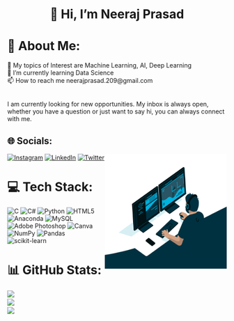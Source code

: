 <h1 align="center">👋 Hi, I’m Neeraj Prasad <br></h1>
<h1> 💫 About Me: <br> </h1>
<p>
🔭 My topics of Interest are Machine Learning, AI, Deep Learning </br>
🌱 I’m currently learning Data Science </br>
📫 How to reach me neerajprasad.209@gmail.com </br>
</p>


<br>I am currently looking for new opportunities. My inbox is always open, whether you have a question or just want to say hi, you can always connect with me. </br>


## 🌐 Socials:
[![Instagram](https://img.shields.io/badge/Instagram-%23E4405F.svg?logo=Instagram&logoColor=white)](https://www.instagram.com/neeraj._.20/) [![LinkedIn](https://img.shields.io/badge/LinkedIn-%230077B5.svg?logo=linkedin&logoColor=white)](https://www.linkedin.com/in/neeraj-prasad-86a89b202/) [![Twitter](https://img.shields.io/badge/Twitter-%231DA1F2.svg?logo=Twitter&logoColor=white)](https://twitter.com/https://twitter.com/Neeraj2097) 
<img  align="right" alt="GIF" src="https://raw.githubusercontent.com/kritikseth/kritikseth/master/assets/images/codegif.gif" width="280" height="264" /><br/>
<!-- ---- -->

# 💻 Tech Stack:
![C](https://img.shields.io/badge/c-%2300599C.svg?style=for-the-badge&logo=c&logoColor=white) ![C#](https://img.shields.io/badge/c%23-%23239120.svg?style=for-the-badge&logo=c-sharp&logoColor=white) ![Python](https://img.shields.io/badge/python-3670A0?style=for-the-badge&logo=python&logoColor=ffdd54) ![HTML5](https://img.shields.io/badge/html5-%23E34F26.svg?style=for-the-badge&logo=html5&logoColor=white) ![Anaconda](https://img.shields.io/badge/Anaconda-%2344A833.svg?style=for-the-badge&logo=anaconda&logoColor=white) ![MySQL](https://img.shields.io/badge/mysql-%2300f.svg?style=for-the-badge&logo=mysql&logoColor=white) ![Adobe Photoshop](https://img.shields.io/badge/adobephotoshop-%2331A8FF.svg?style=for-the-badge&logo=adobephotoshop&logoColor=white) ![Canva](https://img.shields.io/badge/Canva-%2300C4CC.svg?style=for-the-badge&logo=Canva&logoColor=white) ![NumPy](https://img.shields.io/badge/numpy-%23013243.svg?style=for-the-badge&logo=numpy&logoColor=white) ![Pandas](https://img.shields.io/badge/pandas-%23150458.svg?style=for-the-badge&logo=pandas&logoColor=white) ![scikit-learn](https://img.shields.io/badge/scikit--learn-%23F7931E.svg?style=for-the-badge&logo=scikit-learn&logoColor=white)<br>


<!-- ---- -->
# 📊 GitHub Stats:
![](https://github-readme-stats.vercel.app/api/top-langs/?username=neerajprasad209&theme=highcontrast&hide_border=false&include_all_commits=true&count_private=true&layout=compact)<br>
![](https://github-readme-stats.vercel.app/api?username=neerajprasad209&theme=highcontrast&hide_border=false&include_all_commits=true&count_private=true)<br/>
![](https://github-readme-streak-stats.herokuapp.com/?user=neerajprasad209&theme=highcontrast&hide_border=false)<br/>


<!-- Proudly created with GPRM ( https://gprm.itsvg.in ) -->
